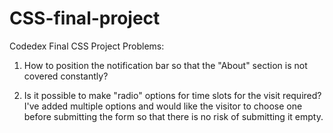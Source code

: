 # CSS-final-project
Codedex Final CSS Project
Problems:
1. How to position the notification bar so that the "About" section is not covered constantly?

2. Is it possible to make "radio" options for time slots for the visit required?
   I've added multiple options and would like the visitor to choose one before
   submitting the form so that there is no risk of submitting it empty.
